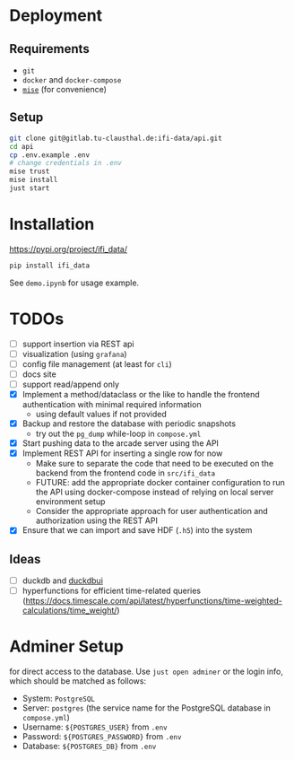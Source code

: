 # Deployment

## Requirements

- `git`
- `docker` and `docker-compose`
- [`mise`](https://mise.jdx.dev/) (for convenience)

## Setup

```bash
git clone git@gitlab.tu-clausthal.de:ifi-data/api.git
cd api
cp .env.example .env
# change credentials in .env
mise trust
mise install
just start
```

# Installation

https://pypi.org/project/ifi_data/

```bash
pip install ifi_data
```

See `demo.ipynb` for usage example.

# TODOs

- [ ] support insertion via REST api
- [ ] visualization (using `grafana`)
- [ ] config file management (at least for `cli`)
- [ ] docs site
- [ ] support read/append only
- [X] Implement a method/dataclass or the like to handle the frontend authentication with minimal required information
    - using default values if not provided
- [X] Backup and restore the database with periodic snapshots
  - try out the `pg_dump` while-loop in `compose.yml`
- [X] Start pushing data to the arcade server using the API
- [X] Implement REST API for inserting a single row for now
  - Make sure to separate the code that need to be executed on the backend from the frontend code in `src/ifi_data`
  - FUTURE: add the appropriate docker container configuration to run the API using docker-compose instead of relying on local server environment setup
  - Consider the appropriate approach for user authentication and authorization using the REST API
- [X] Ensure that we can import and save HDF (`.h5`) into the system

## Ideas

- [ ] duckdb and [duckdbui](https://github.com/duckdb/duckdb-ui)
- [ ] hyperfunctions for efficient time-related queries (https://docs.timescale.com/api/latest/hyperfunctions/time-weighted-calculations/time_weight/)

# Adminer Setup

for direct access to the database. Use `just open adminer` or the login info, which should be matched as follows:

- System: `PostgreSQL`
- Server: `postgres` (the service name for the PostgreSQL database in `compose.yml`)
- Username: `${POSTGRES_USER}` from `.env`
- Password: `${POSTGRES_PASSWORD}` from `.env`
- Database: `${POSTGRES_DB}` from `.env`
